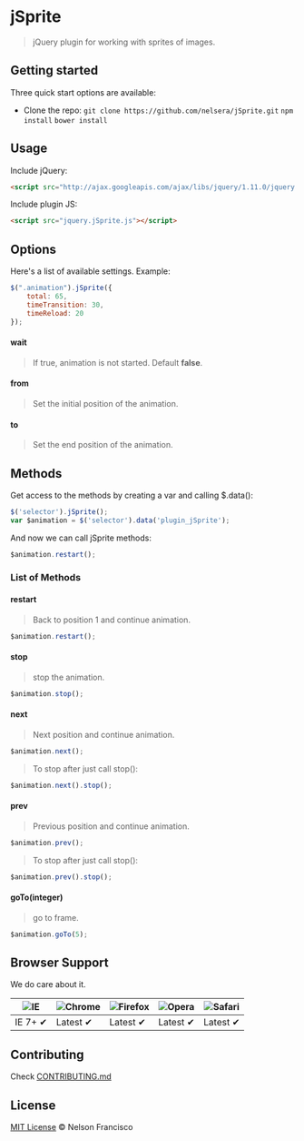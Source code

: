# jSprite

> jQuery plugin for working with sprites of images.

## Getting started

Three quick start options are available:

* Clone the repo: `git clone https://github.com/nelsera/jSprite.git`
`npm install`
`bower install`

## Usage

Include jQuery:

```html
<script src="http://ajax.googleapis.com/ajax/libs/jquery/1.11.0/jquery.min.js"></script>
```

Include plugin JS:

```html
<script src="jquery.jSprite.js"></script>
```

## Options

Here's a list of available settings. Example:

```javascript
$(".animation").jSprite({
    total: 65,
    timeTransition: 30,
    timeReload: 20
});
```

#### wait
> If true, animation is not started. Default <b>false</b>.

#### from
> Set the initial position of the animation.

#### to
> Set the end position of the animation.


## Methods

Get access to the methods by creating a var and calling $.data():

```javascript
$('selector').jSprite();
var $animation = $('selector').data('plugin_jSprite');
```

And now we can call jSprite methods:

```javascript
$animation.restart();
```

### List of Methods

#### restart
> Back to position 1 and continue animation.
```javascript
$animation.restart();
```

#### stop
> stop the animation.
```javascript
$animation.stop();
```

#### next
> Next position and continue animation.
```javascript
$animation.next();
```
> To stop after just call stop():
```javascript
$animation.next().stop();
```

#### prev
> Previous position and continue animation.
```javascript
$animation.prev();
```
> To stop after just call stop():
```javascript
$animation.prev().stop();
```

#### goTo(integer)
> go to frame.
```javascript
$animation.goTo(5);
```

## Browser Support

We do care about it.

![IE](https://raw.github.com/alrra/browser-logos/master/internet-explorer/internet-explorer_48x48.png) | ![Chrome](https://raw.github.com/alrra/browser-logos/master/chrome/chrome_48x48.png) | ![Firefox](https://raw.github.com/alrra/browser-logos/master/firefox/firefox_48x48.png) | ![Opera](https://raw.github.com/alrra/browser-logos/master/opera/opera_48x48.png) | ![Safari](https://raw.github.com/alrra/browser-logos/master/safari/safari_48x48.png)
--- | --- | --- | --- | --- |
IE 7+ ✔ | Latest ✔ | Latest ✔ | Latest ✔ | Latest ✔ |

## Contributing

Check [CONTRIBUTING.md](https://github.com/marginelson/jSprite/blob/master/CONTRIBUTING.md)

## License

[MIT License](http://nelsonfrancisco.mit-license.org/) © Nelson Francisco
